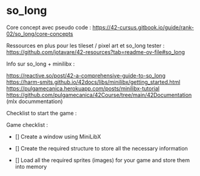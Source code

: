 # so_long 

Core concept avec pseudo code : 
https://42-cursus.gitbook.io/guide/rank-02/so_long/core-concepts

Ressources en plus pour les tileset / pixel art et so_long tester : 
https://github.com/jotavare/42-resources?tab=readme-ov-file#so_long

Info sur so_long + minilibx : 

https://reactive.so/post/42-a-comprehensive-guide-to-so_long
https://harm-smits.github.io/42docs/libs/minilibx/getting_started.html
https://pulgamecanica.herokuapp.com/posts/minilibx-tutorial
https://github.com/pulgamecanica/42Course/tree/main/42Documentation (mlx docummentation)


Checklist to start the game : 

Game checklist :

   - [] Create a window using MiniLibX

   - [] Create the required structure to store all the necessary information

   - [] Load all the required sprites (images) for your game and store them into memory

